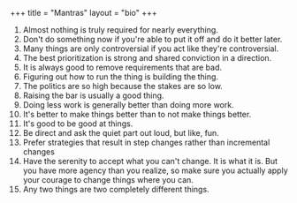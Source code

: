 +++
title = "Mantras"
layout = "bio"
+++

1. Almost nothing is truly required for nearly everything.
2. Don't do something now if you're able to put it off and do it better later.
3. Many things are only controversial if you act like they're controversial.
4. The best prioritization is strong and shared conviction in a direction.
5. It is always good to remove requirements that are bad.
6. Figuring out how to run the thing is building the thing.
7. The politics are so high because the stakes are so low.
8. Raising the bar is usually a good thing.
9. Doing less work is generally better than doing more work.
10. It's better to make things better than to not make things better.
11. It's good to be good at things.
12. Be direct and ask the quiet part out loud, but like, fun.
13. Prefer strategies that result in step changes rather than incremental changes
14. Have the serenity to accept what you can't change. It is what it is. But you have more agency than you realize, so make sure you actually apply your courage to change things where you can.
15. Any two things are two completely different things.
